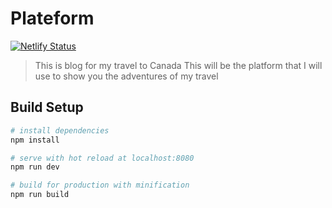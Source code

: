 # Plateform
[![Netlify Status](https://api.netlify.com/api/v1/badges/2c39c6af-fe7a-499c-8657-ced0562c37fa/deploy-status)](https://app.netlify.com/sites/letmetravel/deploys)

> This is blog for my travel to Canada
> This will be the platform that I will use to show you the adventures of my travel

## Build Setup

``` bash
# install dependencies
npm install

# serve with hot reload at localhost:8080
npm run dev

# build for production with minification
npm run build
```